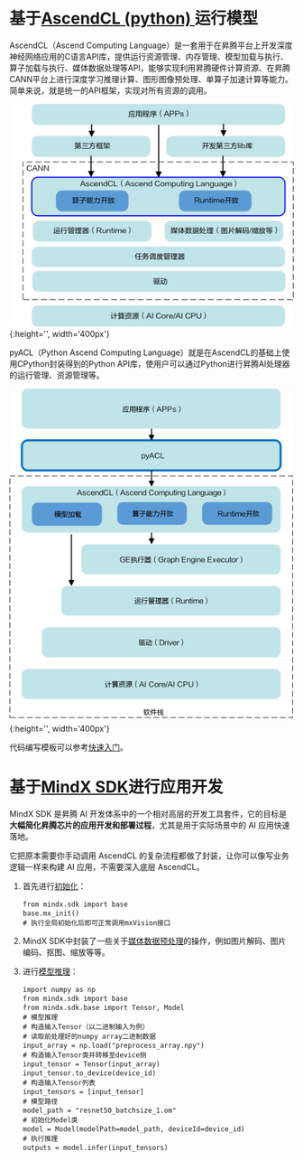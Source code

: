 # 基于[AscendCL (python) ](https://www.hiascend.com/document/detail/zh/Atlas200IDKA2DeveloperKit/23.0.RC2/Application%20Development%20Guide/aadgp/aclpythondevg_0000.html)运行模型

AscendCL（Ascend Computing Language）是一套用于在昇腾平台上开发深度神经网络应用的C语言API库，提供运行资源管理、内存管理、模型加载与执行、算子加载与执行、媒体数据处理等API，能够实现利用昇腾硬件计算资源、在昇腾CANN平台上进行深度学习推理计算、图形图像预处理、单算子加速计算等能力。简单来说，就是统一的API框架，实现对所有资源的调用。

![AscendCL](./Images/AscendCL_CANN.png){:height='', width='400px'}

pyACL（Python Ascend Computing Language）就是在AscendCL的基础上使用CPython封装得到的Python API库，使用户可以通过Python进行昇腾AI处理器的运行管理、资源管理等。

![pyAscendCL](./Images/pyAscendCL.png){:height='', width='400px'}

代码编写模板可以参考[快速入门](https://www.hiascend.com/document/detail/zh/Atlas200IDKA2DeveloperKit/23.0.RC2/Application%20Development%20Guide/aadgp/aclpythondevg_0001.html#ZH-CN_TOPIC_0000001723425033__section430918214352)。

# 基于[MindX SDK](https://www.hiascend.com/document/detail/zh/Atlas200IDKA2DeveloperKit/23.0.RC2/Application%20Development%20Guide/msadg/mxvisionug_0053.html)进行应用开发

MindX SDK 是昇腾 AI 开发体系中的一个相对高层的开发工具套件，它的目标是 **大幅简化昇腾芯片的应用开发和部署过程**，尤其是用于实际场景中的 AI 应用快速落地。

它把原本需要你手动调用 AscendCL 的复杂流程都做了封装，让你可以像写业务逻辑一样来构建 AI 应用，不需要深入底层 AscendCL。

1. 首先进行[初始化](https://www.hiascend.com/document/detail/zh/Atlas200IDKA2DeveloperKit/23.0.RC2/Application%20Development%20Guide/msadg/mxvisionug_0053.html)：

    ```
    from mindx.sdk import base
    base.mx_init()
    # 执行全局初始化后即可正常调用mxVision接口
    ```

2. MindX SDK中封装了一些关于[媒体数据预处理](https://www.hiascend.com/document/detail/zh/Atlas200IDKA2DeveloperKit/23.0.RC2/Application%20Development%20Guide/msadg/mxvisionug_0055.html)的操作，例如图片解码、图片编码、抠图、缩放等等。

3. 进行[模型推理](https://www.hiascend.com/document/detail/zh/Atlas200IDKA2DeveloperKit/23.0.RC2/Application%20Development%20Guide/msadg/mxvisionug_0064.html)：
   
    ```
    import numpy as np
    from mindx.sdk import base 
    from mindx.sdk.base import Tensor, Model
    # 模型推理  
    # 构造输入Tensor（以二进制输入为例）
    # 读取前处理好的numpy array二进制数据   
    input_array = np.load("preprocess_array.npy")  
    # 构造输入Tensor类并转移至device侧  
    input_tensor = Tensor(input_array)  
    input_tensor.to_device(device_id)  
    # 构造输入Tensor列表  
    input_tensors = [input_tensor]  
    # 模型路径  
    model_path = "resnet50_batchsize_1.om"  
    # 初始化Model类  
    model = Model(modelPath=model_path, deviceId=device_id)  
    # 执行推理  
    outputs = model.infer(input_tensors)
    ```